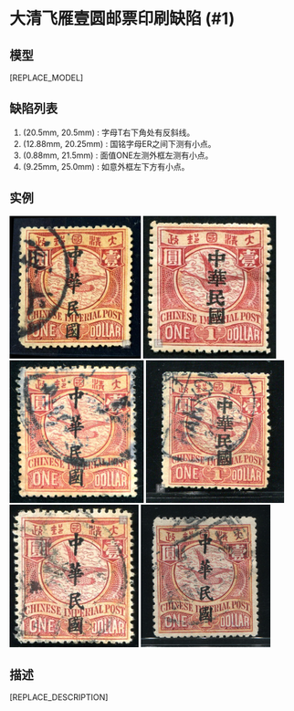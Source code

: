 # 大清飞雁壹圆邮票印刷缺陷 (#1)

## 模型
[REPLACE_MODEL]

## 缺陷列表
1. (20.5mm, 20.5mm) :  字母T右下角处有反斜线。
1. (12.88mm, 20.25mm) :  国铭字母ER之间下测有小点。
1. (0.88mm, 21.5mm) :  面值ONE左测外框左测有小点。
1. (9.25mm, 25.0mm) :  如意外框左下方有小点。


## 实例
<img src="2011-09-23_00049435005A.jpg" height=250/>
<img src="2011-12-20_00052608038A.jpg" height=250/>
<img src="2012-09-13_00068028035A.jpg" height=250/>
<img src="2014-01-22_00133999131A.jpg" height=250/>
<img src="2014-10-27_00159485031A.jpg" height=250/>
<img src="2015-12-06_00194888085A.jpg" height=250/>


## 描述
[REPLACE_DESCRIPTION]
